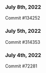 ### July 8th, 2022

Commit #134252

### July 5th, 2022

Commit #314353


### July 4th, 2022

Commit #72281
